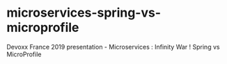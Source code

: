 # microservices-spring-vs-microprofile
Devoxx France 2019 presentation - Microservices : Infinity War ! Spring vs MicroProfile
